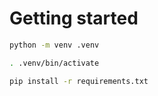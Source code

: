 # Getting started

```bash
python -m venv .venv
```

```bash
. .venv/bin/activate
```

```bash
pip install -r requirements.txt
```
